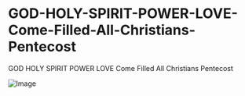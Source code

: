 # GOD-HOLY-SPIRIT-POWER-LOVE-Come-Filled-All-Christians-Pentecost

GOD HOLY SPIRIT POWER LOVE Come Filled All Christians Pentecost

![Image](https://github.com/user-attachments/assets/29168b71-9d3a-4817-b419-0589e9ad957a)
